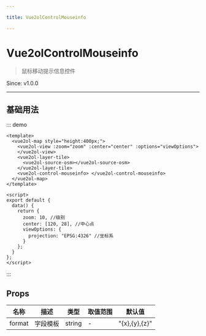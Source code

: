```yaml
---

title: Vue2olControlMouseinfo

---
```


# Vue2olControlMouseinfo

> 鼠标移动提示信息控件

Since: v1.0.0

---

## 基础用法

::: demo

```vue
<template>
  <vue2ol-map style="height:400px;">
    <vue2ol-view :zoom="zoom" :center="center" :options="viewOptions">
    </vue2ol-view>
    <vue2ol-layer-tile>
      <vue2ol-source-osm></vue2ol-source-osm>
    </vue2ol-layer-tile>
    <vue2ol-control-mouseinfo> </vue2ol-control-mouseinfo>
  </vue2ol-map>
</template>

<script>
export default {
  data() {
    return {
      zoom: 10, //级别
      center: [120, 28], //中心点
      viewOptions: {
        projection: "EPSG:4326" //坐标系
      }
    };
  }
};
</script>
```

:::

## Props

| 名称   | 描述     | 类型   | 取值范围 | 默认值        |
| ------ | -------- | ------ | -------- | ------------- |
| format | 字段模板 | string | -        | "{x},{y},{z}" |
